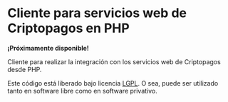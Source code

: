 Cliente para servicios web de Criptopagos en PHP
================================================

**¡Próximamente disponible!**

Cliente para realizar la integración con los servicios web de Criptopagos desde PHP.

Este código está liberado bajo licencia [LGPL](http://www.gnu.org/licenses/lgpl-3.0.en.html).
O sea, puede ser utilizado tanto en software libre como en software privativo.
